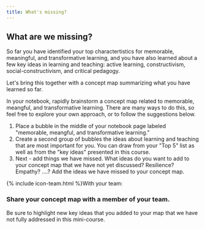 ```yaml
---
title: What's missing?
---
```

## What are we missing?
<!-- todo: consider - topic mapping activity - questions - some integrative activity that brings together top 5 with key ideas and asks - what is missing? -->

So far you have identified your top charactertistics for memorable, meaningful, and transformative learning, and you have also learned about a few key ideas in learning and teaching: active learning, constructivism, social-constructivism, and critical pedagogy.

Let's bring this together with a concept map summarizing what you have learned so far.

In your notebook, rapidly brainstorm a concept map related to memorable, meangful, and transformative learning. There are many ways to do this, so feel free to explore your own approach, or to follow the suggestions below.

1. Place a bubble in the middle of your notebook page labeled "memorable, meangful, and transformative learning."
2. Create a second group of bubbles the ideas about learning and teaching that are most important for you. You can draw from your "Top 5" list as well as from the "key ideas" presented in this course.
3. Next - add things we have missed. What ideas do you want to add to your concept map that we have not yet discussed? Resilience? Empathy? ....? Add the ideas we have missed to your concept map.
<!--4. Finally, add two or more examples of learning experiences in your life that connect to the ideas in your concept map.-->

<!-- todo:: The final product might look something like this: {% include placeholder.html %} -->

<div class="card my-5 shadow-sm">
  <div class="card-header">
    <span>{% include icon-team.html %}With your team:</span>
  </div>
  <div class="card-body">
    <h3 class="card-title">Share your concept map with a member of your team.</h3>
    <p class="card-text">Be sure to highlight new key ideas that you added to your map that we have not fully addressed in this mini-course.</p>
    <!--
    <ul>
        <li>An optional list of steps</li>
        <li>or questions</li>
        <li>to work on.</li>
    </ul>
    <div class="card-footer">
        <h4>Tips</h4>
        <ul>
            <li>An optional list</li>
            <li>of helpful tips</li>
        </ul>
    </div>
    -->
  </div>
</div>